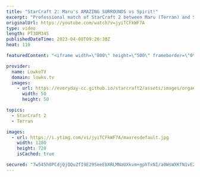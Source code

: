 ```yaml
---
title: "StarCraft 2: Maru's AMAZING SURROUNDS vs Spirit!"
excerpt: "Professional match of StarCraft 2 between Maru (Terran) and Spirit (Terran).  Support my work: https://patreon.com/lowkotv Lowko Merch: https://lowko.shop  My YouTube channels:  @LowkoTV   @MoreLowko   @LowkoClips   Twitch livestream: https://twitch.tv/lowkotv Live most days 2-8 PM CET / CEST  The hardware"
originalUrl: https://youtube.com/watch?v=jyiTCFkWF7A
type: video
length: PT30M34S
publishedDateTime: 2023-04-08T09:26:38Z
heat: 110

featuredContent: "<iframe width=\"800\" height=\"500\" frameborder=\"0\" src=\"https://www.youtube.com/embed/jyiTCFkWF7A\" allow=\"accelerometer; autoplay; encrypted-media; gyroscope; picture-in-picture\" allowfullscreen></iframe>"

provider:
  name: LowkoTV
  domain: lowko.tv
  images:
    - url: https://everyday-cc.github.io/starcraft2/assets/images/organizations/lowko.tv-50x50.jpg
      width: 50
      height: 50

topics:
  - StarCraft 2
  - Terran

images:
  - url: https://i.ytimg.com/vi/jyiTCFkWF7A/maxresdefault.jpg
    width: 1280
    height: 720
    isCached: true

secured: "7w545h0PCdjQjQQuZfI9E29SeeEbXRLMNaUXkvm+gphTxNI/a0WsWXKfN1vE2UskcVmPEioaKMdlylbd7TnXiNxsW2KfuKN97OXU3c9icCYn70bMH46JPxfcl32g4zEWjqBwVF9azAy1asY5PgmGR76Cxf7bWDa6pyOljiKQywmUGX+/egWXqcmNnkY1qMvTU7IujopnS4x77USWvS3aPZjFR/kZjdsmQII72w414351FKtpdVXmqy//8FFnxksJHgXpSeWz5ntbIlMlSD7on163hB2t38x23dVWyIGdU7Q7uWRD6xzGAtTFw7wuHl9poOu95lpCxca+VhvZGByWvlo7OfXCP5eepPMDNr2VmNrpch6pGIKCtk7T/QgSq6i124M2hcLCenuOLjvlwKOr8ujzUfo+qVVZPIG8TX7Gn9w=;+9bBaS6nh5dbPFklKaa07w=="
---
```


